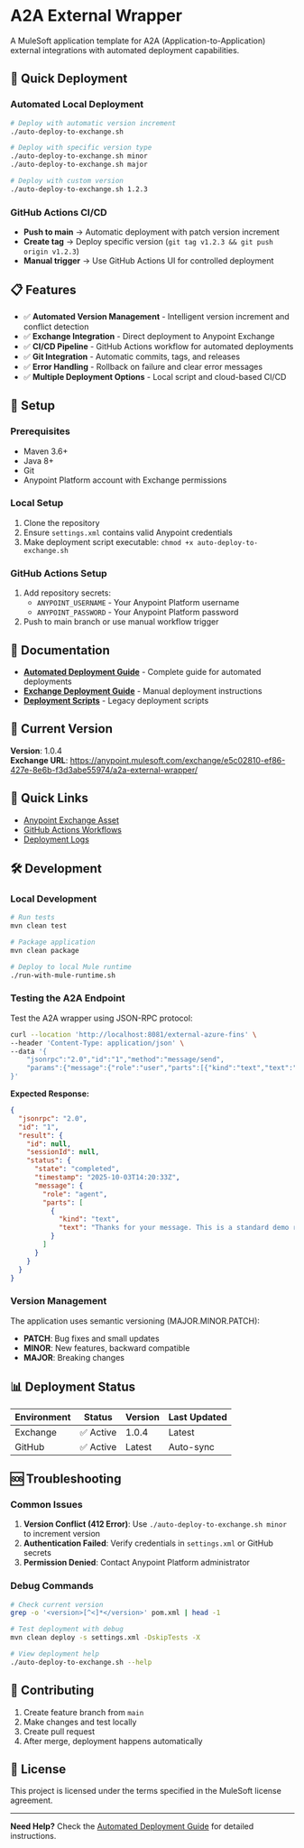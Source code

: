 # A2A External Wrapper

A MuleSoft application template for A2A (Application-to-Application) external integrations with automated deployment capabilities.

## 🚀 Quick Deployment

### Automated Local Deployment
```bash
# Deploy with automatic version increment
./auto-deploy-to-exchange.sh

# Deploy with specific version type
./auto-deploy-to-exchange.sh minor
./auto-deploy-to-exchange.sh major

# Deploy with custom version
./auto-deploy-to-exchange.sh 1.2.3
```

### GitHub Actions CI/CD
- **Push to main** → Automatic deployment with patch version increment
- **Create tag** → Deploy specific version (`git tag v1.2.3 && git push origin v1.2.3`)
- **Manual trigger** → Use GitHub Actions UI for controlled deployment

## 📋 Features

- ✅ **Automated Version Management** - Intelligent version increment and conflict detection
- ✅ **Exchange Integration** - Direct deployment to Anypoint Exchange
- ✅ **CI/CD Pipeline** - GitHub Actions workflow for automated deployments
- ✅ **Git Integration** - Automatic commits, tags, and releases
- ✅ **Error Handling** - Rollback on failure and clear error messages
- ✅ **Multiple Deployment Options** - Local script and cloud-based CI/CD

## 🔧 Setup

### Prerequisites
- Maven 3.6+
- Java 8+
- Git
- Anypoint Platform account with Exchange permissions

### Local Setup
1. Clone the repository
2. Ensure `settings.xml` contains valid Anypoint credentials
3. Make deployment script executable: `chmod +x auto-deploy-to-exchange.sh`

### GitHub Actions Setup
1. Add repository secrets:
   - `ANYPOINT_USERNAME` - Your Anypoint Platform username
   - `ANYPOINT_PASSWORD` - Your Anypoint Platform password
2. Push to main branch or use manual workflow trigger

## 📖 Documentation

- **[Automated Deployment Guide](AUTOMATED_DEPLOYMENT_GUIDE.md)** - Complete guide for automated deployments
- **[Exchange Deployment Guide](EXCHANGE_DEPLOYMENT_GUIDE.md)** - Manual deployment instructions
- **[Deployment Scripts](maven-publish-to-exchange.sh)** - Legacy deployment scripts

## 🎯 Current Version

**Version**: 1.0.4  
**Exchange URL**: https://anypoint.mulesoft.com/exchange/e5c02810-ef86-427e-8e6b-f3d3abe55974/a2a-external-wrapper/

## 🔗 Quick Links

- [Anypoint Exchange Asset](https://anypoint.mulesoft.com/exchange/e5c02810-ef86-427e-8e6b-f3d3abe55974/a2a-external-wrapper/)
- [GitHub Actions Workflows](.github/workflows/)
- [Deployment Logs](https://github.com/savy-mulesoft/a2a-external-agent-wrapper/actions)

## 🛠️ Development

### Local Development
```bash
# Run tests
mvn clean test

# Package application
mvn clean package

# Deploy to local Mule runtime
./run-with-mule-runtime.sh
```

### Testing the A2A Endpoint
Test the A2A wrapper using JSON-RPC protocol:

```bash
curl --location 'http://localhost:8081/external-azure-fins' \
--header 'Content-Type: application/json' \
--data '{
    "jsonrpc":"2.0","id":"1","method":"message/send",
    "params":{"message":{"role":"user","parts":[{"kind":"text","text":"How do I improve my credit score?"}]}}
}'
```

**Expected Response:**
```json
{
  "jsonrpc": "2.0",
  "id": "1",
  "result": {
    "id": null,
    "sessionId": null,
    "status": {
      "state": "completed",
      "timestamp": "2025-10-03T14:20:33Z",
      "message": {
        "role": "agent",
        "parts": [
          {
            "kind": "text",
            "text": "Thanks for your message. This is a standard demo reply from the Finance Agent. For credit health: pay on time, keep utilization under 30%, avoid hard inquiries, and review reports for inaccuracies. (This mock returns the same text for any prompt.)\n"
          }
        ]
      }
    }
  }
}
```

### Version Management
The application uses semantic versioning (MAJOR.MINOR.PATCH):
- **PATCH**: Bug fixes and small updates
- **MINOR**: New features, backward compatible
- **MAJOR**: Breaking changes

## 📊 Deployment Status

| Environment | Status | Version | Last Updated |
|-------------|--------|---------|--------------|
| Exchange | ✅ Active | 1.0.4 | Latest |
| GitHub | ✅ Active | Latest | Auto-sync |

## 🆘 Troubleshooting

### Common Issues
1. **Version Conflict (412 Error)**: Use `./auto-deploy-to-exchange.sh minor` to increment version
2. **Authentication Failed**: Verify credentials in `settings.xml` or GitHub secrets
3. **Permission Denied**: Contact Anypoint Platform administrator

### Debug Commands
```bash
# Check current version
grep -o '<version>[^<]*</version>' pom.xml | head -1

# Test deployment with debug
mvn clean deploy -s settings.xml -DskipTests -X

# View deployment help
./auto-deploy-to-exchange.sh --help
```

## 📝 Contributing

1. Create feature branch from `main`
2. Make changes and test locally
3. Create pull request
4. After merge, deployment happens automatically

## 📄 License

This project is licensed under the terms specified in the MuleSoft license agreement.

---

**Need Help?** Check the [Automated Deployment Guide](AUTOMATED_DEPLOYMENT_GUIDE.md) for detailed instructions.
